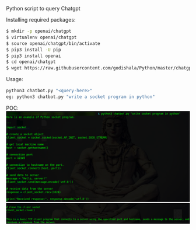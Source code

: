 Python script to query Chatgpt


Installing required packages:
```bash
$ mkdir -p openai/chatgpt
$ virtualenv openai/chatgpt
$ source openai/chatgpt/bin/activate
$ pip3 install -U pip
$ pip3 install openai
$ cd openai/chatgpt
$ wget https://raw.githubusercontent.com/godishala/Python/master/chatgpt/chatbot.py
```

Usage:
```bash
python3 chatbot.py "<query-here>"
eg: python3 chatbot.py "write a socket program in python" 
```


POC:
![chatbotone](https://github.com/godishala/Python/blob/master/chatgpt/Images/chatgptone.png)
![chatbottwo](https://github.com/godishala/Python/blob/master/chatgpt/Images/chatgpttwo.png)

